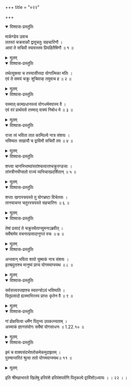 +++
title = "०२२"

+++

<details open><summary>विश्वास-प्रस्तुतिः</summary>

मार्कण्डेय उवाच  
ततस्तं चक्रवाकौ द्वावूचतुः सहचारिणौ ।  
आवां ते सचिवौ स्यावस्तव प्रियहितैषिणौ ॥ १ ॥
</details>

<details><summary>मूलम्</summary>

मार्कण्डेय उवाच  
ततस्तं चक्रवाकौ द्वावूचतुः सहचारिणौ ।  
आवां ते सचिवौ स्यावस्तव प्रियहितैषिणौ ॥ १ ॥
</details>

<details open><summary>विश्वास-प्रस्तुतिः</summary>

तथेत्युक्त्वा च तस्यासीत्तदा योगात्मिका मतिः ।  
एवं ते समयं चक्रुः शुचिवाक् तमुवाच ह ॥ २ ॥
</details>

<details><summary>मूलम्</summary>

तथेत्युक्त्वा च तस्यासीत्तदा योगात्मिका मतिः ।  
एवं ते समयं चक्रुः शुचिवाक् तमुवाच ह ॥ २ ॥
</details>

<details open><summary>विश्वास-प्रस्तुतिः</summary>

यस्मात् कामप्रधानस्त्वं योगधर्ममपास्य वै ।  
एवं वरं प्रार्थयसे तस्माद् वाक्यं निबोध मे ॥ ३ ॥
</details>

<details><summary>मूलम्</summary>

यस्मात् कामप्रधानस्त्वं योगधर्ममपास्य वै ।  
एवं वरं प्रार्थयसे तस्माद् वाक्यं निबोध मे ॥ ३ ॥
</details>

<details open><summary>विश्वास-प्रस्तुतिः</summary>

राजा त्वं भविता तात काम्पिल्ये नात्र संशयः ।  
भविष्यतः सखायौ च द्वाविमौ सचिवौ तव ॥ ४ ॥
</details>

<details><summary>मूलम्</summary>

राजा त्वं भविता तात काम्पिल्ये नात्र संशयः ।  
भविष्यतः सखायौ च द्वाविमौ सचिवौ तव ॥ ४ ॥
</details>

<details open><summary>विश्वास-प्रस्तुतिः</summary>

शप्त्वा चानभिभाष्यांस्तांश्चत्वारश्चक्रुरण्डजाः ।  
तांस्त्रीनभीप्सतो राज्यं व्यभिचारप्रदर्शितान् ॥ ५ ॥
</details>

<details><summary>मूलम्</summary>

शप्त्वा चानभिभाष्यांस्तांश्चत्वारश्चक्रुरण्डजाः ।  
तांस्त्रीनभीप्सतो राज्यं व्यभिचारप्रदर्शितान् ॥ ५ ॥
</details>

<details open><summary>विश्वास-प्रस्तुतिः</summary>

शप्ताः खगास्त्रयस्ते तु योगभ्रष्टा विचेतसः ।  
तानयाचन्त चतुरस्त्रयस्ते सहचारिणः ॥ ६ ॥
</details>

<details><summary>मूलम्</summary>

शप्ताः खगास्त्रयस्ते तु योगभ्रष्टा विचेतसः ।  
तानयाचन्त चतुरस्त्रयस्ते सहचारिणः ॥ ६ ॥
</details>

<details open><summary>विश्वास-प्रस्तुतिः</summary>

तेषां प्रसादं ते चक्रुरथैतान्सुमनाऽब्रवीत् ।  
सर्वेषामेव वचनात्प्रसादानुगतं वचः ॥ ७ ॥
</details>

<details><summary>मूलम्</summary>

तेषां प्रसादं ते चक्रुरथैतान्सुमनाऽब्रवीत् ।  
सर्वेषामेव वचनात्प्रसादानुगतं वचः ॥ ७ ॥
</details>

<details open><summary>विश्वास-प्रस्तुतिः</summary>

अन्तवान् भविता शापो युष्माकं नात्र संशयः ।  
इतश्च्युताश्च मानुष्यं प्राप्य योगमवाप्स्यथ ॥ ८ ॥
</details>

<details><summary>मूलम्</summary>

अन्तवान् भविता शापो युष्माकं नात्र संशयः ।  
इतश्च्युताश्च मानुष्यं प्राप्य योगमवाप्स्यथ ॥ ८ ॥
</details>

<details open><summary>विश्वास-प्रस्तुतिः</summary>

सर्वसत्त्वरुतज्ञश्च स्वतन्त्रोऽयं भविष्यति ।  
पितृप्रसादो ह्यस्माभिरस्य प्राप्तः कृतेन वै ॥ ९ ॥
</details>

<details><summary>मूलम्</summary>

सर्वसत्त्वरुतज्ञश्च स्वतन्त्रोऽयं भविष्यति ।  
पितृप्रसादो ह्यस्माभिरस्य प्राप्तः कृतेन वै ॥ ९ ॥
</details>

<details open><summary>विश्वास-प्रस्तुतिः</summary>

गां प्रोक्षयित्वा धर्मेण पितृभ्य उपकल्प्यताम् ।  
अस्माकं ज्ञानसंयोगः सर्वेषां योगसाधनः ॥ 1.22.१० ॥
</details>

<details><summary>मूलम्</summary>

गां प्रोक्षयित्वा धर्मेण पितृभ्य उपकल्प्यताम् ।  
अस्माकं ज्ञानसंयोगः सर्वेषां योगसाधनः ॥ 1.22.१० ॥
</details>

<details open><summary>विश्वास-प्रस्तुतिः</summary>

इमं च वाक्यसंदर्भश्लोकमेकमुदाहृतम् ।  
पुरुषान्तरितं श्रुत्वा ततो योगमवाप्स्यथ॥ ११ ॥
</details>

<details><summary>मूलम्</summary>

इमं च वाक्यसंदर्भश्लोकमेकमुदाहृतम् ।  
पुरुषान्तरितं श्रुत्वा ततो योगमवाप्स्यथ॥ ११ ॥
</details>
  
इति श्रीमहाभारते खिलेषु हरिवंशे हरिवंशपर्वणि पितृकल्पे द्वाविंशोऽध्यायः । । २२ । ।